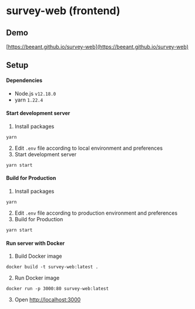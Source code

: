 # survey-web (frontend)

## Demo

[https://beeant.github.io/survey-web](https://beeant.github.io/survey-web)

## Setup

#### Dependencies
- Node.js `v12.18.0`
- yarn `1.22.4`

#### Start development server
1. Install packages
```
yarn
````
2. Edit `.env` file according to local environment and preferences
3. Start development server
```
yarn start
```

#### Build for Production
1. Install packages
```
yarn
```
2. Edit `.env` file according to production environment and preferences
3. Build for Production
```
yarn start
```

#### Run server with Docker
1. Build Docker image
```
docker build -t survey-web:latest .
```
2. Run Docker image
```
docker run -p 3000:80 survey-web:latest
```
3. Open [http://localhost:3000](http://localhost:3000)
